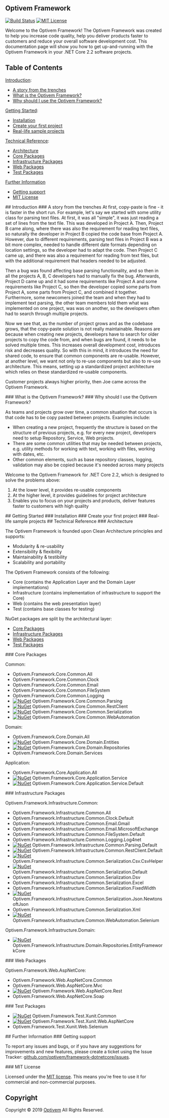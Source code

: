 ## Optivem Framework

[![Build Status](https://img.shields.io/appveyor/ci/optivem/framework-dotnetcore.svg)](https://ci.appveyor.com/project/optivem/framework-dotnetcore)
[![MIT License](http://img.shields.io/badge/license-MIT-brightgreen.svg)](http://opensource.org/licenses/MIT)

Welcome to the Optivem Framework! The Optivem Framework was created to help you increase code quality, help you deliver products faster to customers and reduce your overall software development cost. This documentation page will show you how to get up-and-running with the Optivem Framework in your .NET Core 2.2 software projects. 

## Table of Contents

[Introduction](#introduction):
* [A story from the trenches](#story)
* [What is the Optivem Framework?](#what)
* [Why should I use the Optivem Framework?](#why)


[Getting Started](#getting-started):
* [Installation](#installation)
* [Create your first project](#first-project)
* [Real-life sample projects](#sample-projects)

[Technical Reference](#technical-reference):

* [Architecture](#architecture)
* [Core Packages](#core-packages)
* [Infrastructure Packages](#infrastructure-packages)
* [Web Packages](#web-packages)
* [Test Packages](#test-packages)

[Further Information](#further-information)
* [Getting support](#support)
* [MIT License](#license)

<a name="introduction" />
## Introduction

<a name="story" />
### A story from the trenches
At first, copy-paste is fine - it is faster in the short run. For example, let's say we started with some utility class for parsing text files. At first, it was all "simple", it was just reading a set of lines from the text file. This was developed in Project A. Then, Project B came along, where there was also the requirement for reading text files, so naturally the developer in Project B copied the code base from Project A. However, due to different requirements, parsing text files in Project B was a bit more complex, needed to handle different date formats depending on location settings, so the developer had to adapt the code. Then Project C came up, and there was also a requirement for reading from text files, but with the additional requirement that headers needed to be adjusted. 

Then a bug was found affecting base parsing functionality, and so then in all the projects A, B, C developers had to manually fix the bug. Afterwards, Project D came up and it had some requirements like Project A and some requirements like Project C, so then the developer copied some parts from Project A, some parts from Project C, and combined it together. Furthermore, some newcomers joined the team and when they had to implement text parsing, the other team members told them what was implemented on one project, was was on another, so the developers often had to search through multiple projects.

Now we see that, as the number of project grows and as the codebase grows, that the copy-paste solution is not really maintainable. Reasons are because when creating new projects, develoeprs have to search for older projects to copy the code from, and when bugs are found, it needs to be solved multiple times. This increases overall development cost, introduces risk and decreases quality. So with this in mind, it introduces the need for shared code, to ensure that common components are re-usable. However, at another level, we want not only to re-use components but also to re-use architecture. This means, setting up a standardized project architecture which relies on these standardized re-usable components.

Customer projects always higher priority, then Joe came across the Optivem Framework.

<a name="what" />
### What is the Optivem Framework?



<a name="why" />
### Why should I use the Optivem Framework?

As teams and projects grow over time, a common situation that occurs is that code has to be copy pasted between projects. Examples include:
* When creating a new project, frequently the structure is based on the structure of previous projects, e.g. for every new project, developers need to setup Repository, Service, Web projects.
* There are some common utilities that may be needed between projects, e.g. utility methods for working with text, working with files, working with dates, etc.
* Other common elements, such as base repository classes, logging, validation may also be copied because it's needed across many projects

Welcome to the Optivem Framework for .NET Core 2.2, which is designed to solve the problems above:
1. At the lower level, it provides re-usable components
2. At the higher level, it provides guidelines for project architecture
3. Enables you to focus on your projects and products, deliver features faster to customers with high quality




<a name="getting-started" />
## Getting Started

<a name="installation" />
### Installation 

<a name="first-project" />
### Create your first project 

<a name="sample-projects" />
### Real-life sample projects




<a name="technical-reference" />
## Technical Reference

<a name="architecture" />
### Architecture

The Optivem Framework is founded upon Clean Architecture principles and supports:
* Modularity & re-usability
* Extensibility & flexibility
* Maintainability & testibility
* Scalability and portability

The Optivem Framework consists of the following:
* Core (contains the Application Layer and the Domain Layer implementations)
* Infrastructure (contains implementation of infrastructure to support the Core)
* Web (contains the web presentation layer)
* Test (contains base classes for testing)

NuGet packages are split by the architectural layer:
* [Core Packages](#core-packages)
* [Infrastructure Packages](#infrastructure-packages)
* [Web Packages](#web-packages)
* [Test Packages](#test-packages)

<a name="core-packages" />
### Core Packages

Common:

* Optivem.Framework.Core.Common.All
* Optivem.Framework.Core.Common.Clock
* Optivem.Framework.Core.Common.Email
* Optivem.Framework.Core.Common.FileSystem
* Optivem.Framework.Core.Common.Logging
* [![NuGet](https://img.shields.io/nuget/v/Optivem.Framework.Core.Common.Parsing.svg)](https://www.nuget.org/packages/Optivem.Framework.Core.Common.Parsing) Optivem.Framework.Core.Common.Parsing
* [![NuGet](https://img.shields.io/nuget/v/Optivem.Framework.Core.Common.RestClient.svg)](https://www.nuget.org/packages/Optivem.Framework.Core.Common.RestClient) Optivem.Framework.Core.Common.RestClient
* [![NuGet](https://img.shields.io/nuget/v/Optivem.Framework.Core.Common.Serialization.svg)](https://www.nuget.org/packages/Optivem.Framework.Core.Common.Serialization) Optivem.Framework.Core.Common.Serialization
* [![NuGet](https://img.shields.io/nuget/v/Optivem.Framework.Core.Common.WebAutomation.svg)](https://www.nuget.org/packages/Optivem.Framework.Core.Common.WebAutomation) Optivem.Framework.Core.Common.WebAutomation

Domain:

* Optivem.Framework.Core.Domain.All
* [![NuGet](https://img.shields.io/nuget/v/Optivem.Framework.Core.Domain.Entities.svg)](https://www.nuget.org/packages/Optivem.Framework.Core.Domain.Entities) Optivem.Framework.Core.Domain.Entities
* [![NuGet](https://img.shields.io/nuget/v/Optivem.Framework.Core.Domain.Repositories.svg)](https://www.nuget.org/packages/Optivem.Framework.Core.Domain.Repositories) Optivem.Framework.Core.Domain.Repositories
* Optivem.Framework.Core.Domain.Services

Application:

* Optivem.Framework.Core.Application.All
* [![NuGet](https://img.shields.io/nuget/v/Optivem.Framework.Core.Application.Service.svg)](https://www.nuget.org/packages/Optivem.Framework.Core.Application.Service) Optivem.Framework.Core.Application.Service
* [![NuGet](https://img.shields.io/nuget/v/Optivem.Framework.Core.Application.Service.Default.svg)](https://www.nuget.org/packages/Optivem.Framework.Core.Application.Service.Default) Optivem.Framework.Core.Application.Service.Default

<a name="infrastructure-packages" />
### Infrastructure Packages

Optivem.Framework.Infrastructure.Common:

* Optivem.Framework.Infrastructure.Common.All
* Optivem.Framework.Infrastructure.Common.Clock.Default
* Optivem.Framework.Infrastructure.Common.Email.Gmail
* Optivem.Framework.Infrastructure.Common.Email.MicrosoftExchange
* Optivem.Framework.Infrastructure.Common.FileSystem.Default
* Optivem.Framework.Infrastructure.Common.Logging.Log4net
* [![NuGet](https://img.shields.io/nuget/v/Optivem.Framework.Infrastructure.Common.Parsing.Default.svg)](https://www.nuget.org/packages/Optivem.Framework.Infrastructure.Common.Parsing.Default) Optivem.Framework.Infrastructure.Common.Parsing.Default
* [![NuGet](https://img.shields.io/nuget/v/Optivem.Framework.Infrastructure.Common.RestClient.Default.svg)](https://www.nuget.org/packages/Optivem.Framework.Infrastructure.Common.RestClient.Default) Optivem.Framework.Infrastructure.Common.RestClient.Default
* [![NuGet](https://img.shields.io/nuget/v/Optivem.Framework.Infrastructure.Common.Serialization.Csv.CsvHelper.svg)](https://www.nuget.org/packages/Optivem.Framework.Infrastructure.Common.Serialization.Csv.CsvHelper) Optivem.Framework.Infrastructure.Common.Serialization.Csv.CsvHelper
* [![NuGet](https://img.shields.io/nuget/v/Optivem.Framework.Infrastructure.Common.Serialization.Default.svg)](https://www.nuget.org/packages/Optivem.Framework.Infrastructure.Common.Serialization.Default) Optivem.Framework.Infrastructure.Common.Serialization.Default
* Optivem.Framework.Infrastructure.Common.Serialization.Dsv
* Optivem.Framework.Infrastructure.Common.Serialization.Excel
* Optivem.Framework.Infrastructure.Common.Serialization.FixedWidth
* [![NuGet](https://img.shields.io/nuget/v/Optivem.Framework.Infrastructure.Common.Serialization.Json.NewtonsoftJson.svg)](https://www.nuget.org/packages/Optivem.Framework.Infrastructure.Common.Serialization.Json.NewtonsoftJson) Optivem.Framework.Infrastructure.Common.Serialization.Json.NewtonsoftJson
* Optivem.Framework.Infrastructure.Common.Serialization.Xml
* [![NuGet](https://img.shields.io/nuget/v/Optivem.Framework.Infrastructure.Common.WebAutomation.Selenium.svg)](https://www.nuget.org/packages/Optivem.Framework.Infrastructure.Common.WebAutomation.Selenium) Optivem.Framework.Infrastructure.Common.WebAutomation.Selenium


<!-- TODO: VC: TEMP -->
<!-- * [![NuGet](https://img.shields.io/nuget/v/Optivem.Framework.Infrastructure.Common.XYZ.svg)](https://www.nuget.org/packages/Optivem.Framework.Infrastructure.Common.XYZ) Optivem.Framework.Infrastructure.Common.XYZ -->


Optivem.Framework.Infrastructure.Domain:
* [![NuGet](https://img.shields.io/nuget/v/Optivem.Framework.Infrastructure.Domain.Repositories.EntityFrameworkCore.svg)](https://www.nuget.org/packages/Optivem.Framework.Infrastructure.Domain.Repositories.EntityFrameworkCore) Optivem.Framework.Infrastructure.Domain.Repositories.EntityFrameworkCore

<a name="web-packages" />
### Web Packages

Optivem.Framework.Web.AspNetCore:
* Optivem.Framework.Web.AspNetCore.Common
* Optivem.Framework.Web.AspNetCore.Mvc
* [![NuGet](https://img.shields.io/nuget/v/Optivem.Framework.Web.AspNetCore.Rest.svg)](https://www.nuget.org/packages/Optivem.Framework.Web.AspNetCore.Rest) Optivem.Framework.Web.AspNetCore.Rest
* Optivem.Framework.Web.AspNetCore.Soap

<a name="test-packages" />
### Test Packages

* [![NuGet](https://img.shields.io/nuget/v/Optivem.Framework.Test.Xunit.Common.svg)](https://www.nuget.org/packages/Optivem.Framework.Test.Xunit.Common) Optivem.Framework.Test.Xunit.Common
* [![NuGet](https://img.shields.io/nuget/v/Optivem.Framework.Test.Xunit.Web.AspNetCore.svg)](https://www.nuget.org/packages/Optivem.Framework.Test.Xunit.Web.AspNetCore) Optivem.Framework.Test.Xunit.Web.AspNetCore
* Optivem.Framework.Test.Xunit.Web.Selenium



<a name="further-information" />
## Further Information

<a name="support" />
### Getting support

To report any issues and bugs, or if you have any suggestions for improvements and new features, please create a ticket using the Issue Tracker: [github.com/optivem/framework-dotnetcore/issues](https://github.com/optivem/framework-dotnetcore/issues).

<a name="license" />
### MIT License

Licensed under the [MIT license](http://opensource.org/licenses/mit-license.php). This means you're free to use it for commercial and non-commercial purposes.

## Copyright

Copyright © 2019 [Optivem](https://www.optivem.com/) All Rights Reserved.